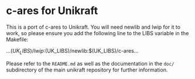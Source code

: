 c-ares for Unikraft
===================
This is a port of c-ares to Unikraft. You will need newlib and lwip
for it to work, so please ensure you add the following line to the
LIBS variable in the Makefile:

   ...$(UK_LIBS)/lwip:$(UK_LIBS)/newlib:$(UK_LIBS)/c-ares...
		 
Please refer to the `README.md` as well as the documentation in the `doc/`
subdirectory of the main unikraft repository for further information.
